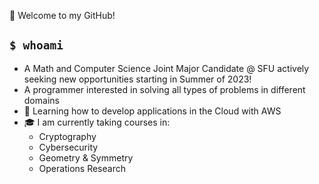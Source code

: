 👋 Welcome to my GitHub!

## `$ whoami`
- A Math and Computer Science Joint Major Candidate @ SFU actively seeking new opportunities starting in Summer of 2023!
- A programmer interested in solving all types of problems in different domains
- 🌱 Learning how to develop applications in the Cloud with AWS
- 🎓 I am currently taking courses in:
  - Cryptography
  - Cybersecurity
  - Geometry & Symmetry
  - Operations Research

<!---
sanjayalwani/sanjayalwani is a ✨ special ✨ repository because its `README.md` (this file) appears on your GitHub profile.
You can click the Preview link to take a look at your changes.
--->

